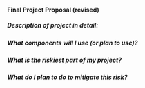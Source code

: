 #### Final Project Proposal (revised)

##### Description of project in detail:

##### What components will I use (or plan to use)?

##### What is the riskiest part of my project?

##### What do I plan to do to mitigate this risk?



